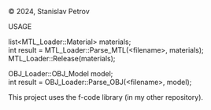 © 2024, Stanislav Petrov

USAGE <br />
 
list\<MTL_Loader::Material\> materials; <br />
int result = MTL_Loader::Parse_MTL(\<filename\>, materials); <br />
MTL_Loader::Release(materials); <br />

OBJ_Loader::OBJ_Model model; <br />
int result = OBJ_Loader::Parse_OBJ(\<filename\>, model); <br />

This project uses the f-code library (in my other repository).
